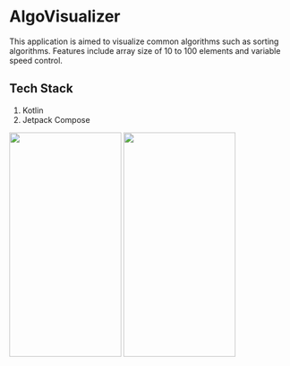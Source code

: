 # AlgoVisualizer

This application is aimed to visualize common algorithms such as sorting algorithms.
Features include array size of 10 to 100 elements and variable speed control.

## Tech Stack
1. Kotlin
2. Jetpack Compose

<img src="https://github.com/PaPluckfii/BBC/assets/75352122/1ad42fcc-4fdb-41b7-a534-1883e914c119" width="200" height="400" />
<img src="https://github.com/PaPluckfii/BBC/assets/75352122/5c78c4d6-90f5-4c5f-a55c-9e67de3ea716" width="200" height="400" />

